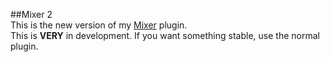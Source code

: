 ##Mixer 2  
This is the new version of my [Mixer](https://github.com/funniray/Mixer) plugin.  
This is **VERY** in development. If you want something stable, use the normal plugin.